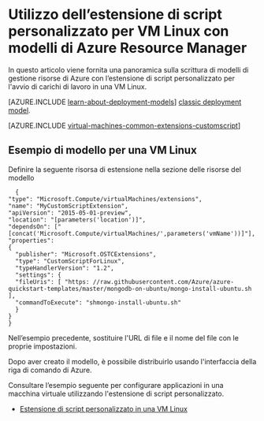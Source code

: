 <properties
   pageTitle="Script personalizzati nelle VM Linux che utilizzano modelli | Microsoft Azure"
   description="Automatizzare le attività di configurazione delle VM Linux utilizzando l'estensione dello Script personalizzato con i modelli di gestione delle risorse"
   services="virtual-machines-linux"
   documentationCenter=""
   authors="kundanap"
   manager="timlt"
   editor=""
   tags="azure-resource-manager"/>

<tags
   ms.service="virtual-machines-linux"
   ms.devlang="na"
   ms.topic="article"
   ms.tgt_pltfrm="vm-linux"
   ms.workload="infrastructure-services"
   ms.date="03/29/2016"
   ms.author="kundanap"/>

# Utilizzo dell’estensione di script personalizzato per VM Linux con modelli di Azure Resource Manager

In questo articolo viene fornita una panoramica sulla scrittura di modelli di gestione risorse di Azure con l’estensione di script personalizzato per l'avvio di carichi di lavoro in una VM Linux.


[AZURE.INCLUDE [learn-about-deployment-models](../../includes/learn-about-deployment-models-rm-include.md)] [classic deployment model](virtual-machines-windows-classic-extensions-customscript.md).

[AZURE.INCLUDE [virtual-machines-common-extensions-customscript](../../includes/virtual-machines-common-extensions-customscript.md)]

## Esempio di modello per una VM Linux

Definire la seguente risorsa di estensione nella sezione delle risorse del modello

      {
    "type": "Microsoft.Compute/virtualMachines/extensions",
    "name": "MyCustomScriptExtension",
    "apiVersion": "2015-05-01-preview",
    "location": "[parameters('location')]",
    "dependsOn": ["[concat('Microsoft.Compute/virtualMachines/',parameters('vmName'))]"],
    "properties":
    {
      "publisher": "Microsoft.OSTCExtensions",
      "type": "CustomScriptForLinux",
      "typeHandlerVersion": "1.2",
      "settings": {
      "fileUris": [ "https: //raw.githubusercontent.com/Azure/azure-quickstart-templates/master/mongodb-on-ubuntu/mongo-install-ubuntu.sh                        ],
      "commandToExecute": "shmongo-install-ubuntu.sh"
      }
    }
    }

Nell’esempio precedente, sostituire l'URL di file e il nome del file con le proprie impostazioni.

Dopo aver creato il modello, è possibile distribuirlo usando l'interfaccia della riga di comando di Azure.

Consultare l’esempio seguente per configurare applicazioni in una macchina virtuale utilizzando l'estensione di script personalizzato.

* [Estensione di script personalizzato in una VM Linux](https://github.com/Azure/azure-quickstart-templates/blob/b1908e74259da56a92800cace97350af1f1fc32b/mongodb-on-ubuntu/azuredeploy.json/)

<!---HONumber=AcomDC_0420_2016-->